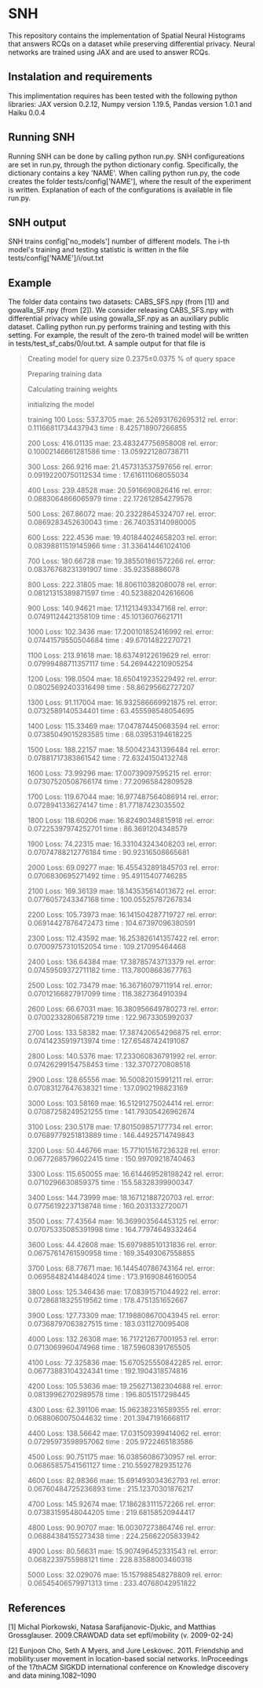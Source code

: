 # SNH
This repository contains the implementation of Spatial Neural Histograms that answers RCQs on a dataset while preserving differential privacy. Neural networks are trained using JAX and are used to answer RCQs.

## Instalation and requirements
This implimentation requires has been tested with the following python libraries: JAX version 0.2.12, Numpy version 1.19.5, Pandas version 1.0.1 and Haiku 0.0.4

## Running SNH
Running SNH can be done by calling python run.py. SNH configureations are set in run.py, through the python dictionary config. Specifically, the dictionary contains a key 'NAME'. When calling python run.py, the code creates the folder tests/config['NAME'], where the result of the experiment is written. Explanation of each of the configurations is available in file run.py.

## SNH output
SNH trains config['no_models'] number of different models. The i-th model's training and testing statistic is written in the file tests/config['NAME']/i/out.txt

## Example
The folder data contains two datasets: CABS_SFS.npy (from [1]) and gowalla_SF.npy (from [2]). We consider releasing CABS_SFS.npy with differential privacy while using gowalla_SF.npy as an auxiliary public dataset. Calling python run.py performs training and testing with this setting. For example, the result of the zero-th trained model will be written in tests/test_sf_cabs/0/out.txt. A sample output for that file is 

>Creating model for query size 0.2375±0.0375 % of query space
>
>Preparing training data
>
>Calculating training weights
>
>initializing the model
>
>training
>100 Loss: 537.3705 mae: 26.526931762695312 rel. error: 0.11166811734437943  time : 8.425718907266855
>
>200 Loss: 416.01135 mae: 23.483247756958008 rel. error: 0.10002146661281586  time : 13.059221280738711
>
>300 Loss: 266.9216 mae: 21.457313537597656 rel. error: 0.09192200750112534  time : 17.616111068055034
>
>400 Loss: 239.48528 mae: 20.5916690826416 rel. error: 0.0883064866065979  time : 22.172612854279578
>
>500 Loss: 267.86072 mae: 20.23228645324707 rel. error: 0.0869283452630043  time : 26.740353140980005
>
>600 Loss: 222.4536 mae: 19.401844024658203 rel. error: 0.08398811519145966  time : 31.336414461024106
>
>700 Loss: 180.66728 mae: 19.385501861572266 rel. error: 0.08376768231391907  time : 35.92358886078
>
>800 Loss: 222.31805 mae: 18.806110382080078 rel. error: 0.08121315389871597  time : 40.523882042616606
>
>900 Loss: 140.94621 mae: 17.11213493347168 rel. error: 0.07491124421358109  time : 45.10136076621711
>
>1000 Loss: 102.3436 mae: 17.200101852416992 rel. error: 0.07441579550504684  time : 49.67014822270721
>
>1100 Loss: 213.91618 mae: 18.63749122619629 rel. error: 0.07999488711357117  time : 54.269442210905254
>
>1200 Loss: 198.0504 mae: 18.650419235229492 rel. error: 0.08025692403316498  time : 58.86295662727207
>
>1300 Loss: 91.117004 mae: 16.932586669921875 rel. error: 0.0732589140534401  time : 63.455598548054695
>
>1400 Loss: 115.33469 mae: 17.047874450683594 rel. error: 0.07385049015283585  time : 68.03953194618225
>
>1500 Loss: 188.22157 mae: 18.500423431396484 rel. error: 0.07881717383861542  time : 72.63241504132748
>
>1600 Loss: 73.99296 mae: 17.00739097595215 rel. error: 0.07307520508766174  time : 77.20965842809528
>
>1700 Loss: 119.67044 mae: 16.977487564086914 rel. error: 0.0728941336274147  time : 81.77187423035502
>
>1800 Loss: 118.60206 mae: 16.82490348815918 rel. error: 0.07225397974252701  time : 86.3691204348579
>
>1900 Loss: 74.22315 mae: 16.331043243408203 rel. error: 0.07074788212776184  time : 90.92316508665681
>
>2000 Loss: 69.09277 mae: 16.455432891845703 rel. error: 0.0706830695271492  time : 95.49115407746285
>
>2100 Loss: 169.36139 mae: 18.143535614013672 rel. error: 0.0776057243347168  time : 100.05525787267834
>
>2200 Loss: 105.73973 mae: 16.141504287719727 rel. error: 0.06914427876472473  time : 104.67397096380591
>
>2300 Loss: 112.43592 mae: 16.253826141357422 rel. error: 0.07009757310152054  time : 109.217095464468
>
>2400 Loss: 136.64384 mae: 17.38785743713379 rel. error: 0.07459509372711182  time : 113.78008683677763
>
>2500 Loss: 102.73479 mae: 16.36716079711914 rel. error: 0.07012166827917099  time : 118.3827364910394
>
>2600 Loss: 66.67031 mae: 16.380956649780273 rel. error: 0.07002332806587219  time : 122.9673305992037
>
>2700 Loss: 133.58382 mae: 17.387420654296875 rel. error: 0.07414235919713974  time : 127.65487424191087
>
>2800 Loss: 140.5376 mae: 17.233060836791992 rel. error: 0.07426299154758453  time : 132.3707270808518
>
>2900 Loss: 128.65556 mae: 16.50082015991211 rel. error: 0.07083127647638321  time : 137.0902198823169
>
>3000 Loss: 103.58169 mae: 16.51291275024414 rel. error: 0.07087258249521255  time : 141.79305426962674
>
>3100 Loss: 230.5178 mae: 17.801509857177734 rel. error: 0.07689779251813889  time : 146.44925714749843
>
>3200 Loss: 50.446766 mae: 15.771015167236328 rel. error: 0.06772685796022415  time : 150.99709218740463
>
>3300 Loss: 115.650055 mae: 16.614469528198242 rel. error: 0.0710296630859375  time : 155.58328399900347
>
>3400 Loss: 144.73999 mae: 18.16712188720703 rel. error: 0.07756192237138748  time : 160.2031332720071
>
>3500 Loss: 77.43564 mae: 16.369903564453125 rel. error: 0.07075335085391998  time : 164.77974649332464
>
>3600 Loss: 44.42608 mae: 15.697988510131836 rel. error: 0.06757614761590958  time : 169.35493067558855
>
>3700 Loss: 68.77671 mae: 16.144540786743164 rel. error: 0.06958482414484024  time : 173.91690846160054
>
>3800 Loss: 125.346436 mae: 17.08391571044922 rel. error: 0.07286818325519562  time : 178.4751351652667
>
>3900 Loss: 127.73309 mae: 17.198808670043945 rel. error: 0.07368797063827515  time : 183.0311270095408
>
>4000 Loss: 132.26308 mae: 16.717212677001953 rel. error: 0.0713069960474968  time : 187.59608391765505
>
>4100 Loss: 72.325836 mae: 15.670525550842285 rel. error: 0.06773883104324341  time : 192.1904318574816
>
>4200 Loss: 105.53636 mae: 19.256271362304688 rel. error: 0.08139962702989578  time : 196.8051517298445
>
>4300 Loss: 62.391106 mae: 15.962382316589355 rel. error: 0.0688060075044632  time : 201.39471916668117
>
>4400 Loss: 138.56642 mae: 17.031509399414062 rel. error: 0.07295973598957062  time : 205.9722465183586
>
>4500 Loss: 90.751175 mae: 16.03856086730957 rel. error: 0.06865857541561127  time : 210.55927829351276
>
>4600 Loss: 82.98366 mae: 15.691493034362793 rel. error: 0.06760484725236893  time : 215.12370301876217
>
>4700 Loss: 145.92674 mae: 17.186283111572266 rel. error: 0.07383159548044205  time : 219.68158520944417
>
>4800 Loss: 90.90707 mae: 16.00307273864746 rel. error: 0.06884384155273438  time : 224.25662205833942
>
>4900 Loss: 80.56631 mae: 15.907496452331543 rel. error: 0.0682239755988121  time : 228.83588003460318
>
>5000 Loss: 32.029076 mae: 15.157988548278809 rel. error: 0.06545406579971313  time : 233.40768042951822

## References
[1] Michal Piorkowski, Natasa Sarafijanovic-Djukic, and Matthias Grossglauser. 2009.CRAWDAD data set epfl/mobility (v. 2009-02-24)

[2] Eunjoon Cho, Seth A Myers, and Jure Leskovec. 2011. Friendship and mobility:user movement in location-based social networks. InProceedings of the 17thACM SIGKDD international conference on Knowledge discovery and data mining.1082–1090
